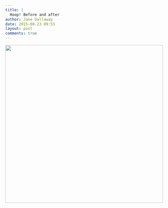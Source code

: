 ```yaml
---
title: |
  Hoop! Before and after
author: Jane Dallaway
date: 2015-08-23 09:53
layout: post
comments: true
---
```


<div><a href="http://static.skitters.dallaway.com/tp_Image-1.jpg"><img src="http://static.skitters.dallaway.com/tp_thumb_Image-1.jpg" width="500" height="500"/></a></div>



  




      
